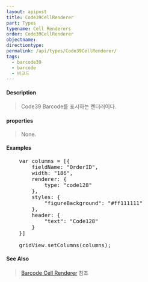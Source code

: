 ```yaml
---
layout: apipost
title: Code39CellRenderer
part: Types
typename: Cell Renderers
order: Code39CellRenderer
objectname: 
directiontype: 
permalink: /api/types/Code39CellRenderer/
tags:
  - barcode39
  - barcode
  - 바코드  
---
```


#### Description

> Code39 Barcode를 표시하는 렌더러이다.

#### properties

> None.

#### Examples   

<pre class="prettyprint">
	var columns = [{
        fieldName: "OrderID",
        width: "186",
        renderer: {
            type: "code128"
        },
        styles: { 
            "figureBackground": "#ff111111"
        },
        header: {
            "text": "Code128"
        }
	}]

	gridView.setColumns(columns);
</pre>

#### See Also 

> [Barcode Cell Renderer](http://demo.realgrid.net/Demo/BarcodeCellRenderer) 참조  

